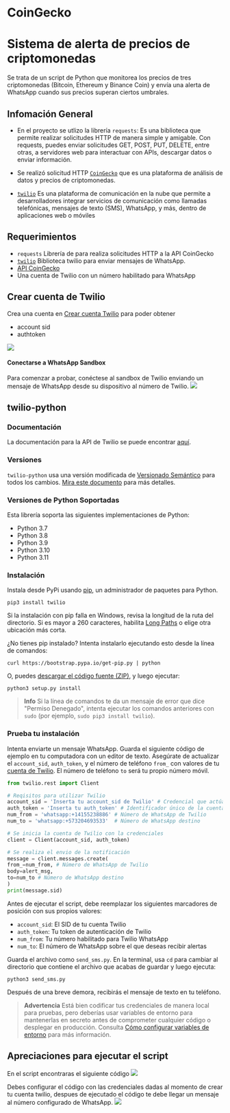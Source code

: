 
# CoinGecko
Sistema de alerta de precios de criptomonedas
=====================================

Se trata de un script de Python que monitorea los precios de tres criptomonedas (Bitcoin, Ethereum y Binance Coin) y envía una alerta de WhatsApp cuando sus precios superan ciertos umbrales.

Infomación General
---------------
* En el proyecto se utlizo la librería `requests`: Es una biblioteca que permite realizar solicitudes HTTP de manera simple y amigable. Con requests, puedes enviar solicitudes GET, POST, PUT, DELETE, entre otras, a servidores web para interactuar con APIs, descargar datos o enviar información. 

* Se realizó solicitud HTTP [`CoinGecko`](https://docs.coingecko.com/reference/introduction) que es una plataforma  de análisis de datos y precios de criptomonedas. [](https://www.ejemplo.com)

* [`twilio`](https://console.twilio.com/) Es una plataforma de comunicación en la nube que permite a desarrolladores integrar servicios de comunicación como llamadas telefónicas, mensajes de texto (SMS), WhatsApp, y más, dentro de aplicaciones web o móviles



Requerimientos
---------------

* `requests` Librería de para realiza solicitudes HTTP a la API CoinGecko
* [`twilio`](https://console.twilio.com/) Biblioteca twilio para enviar mensajes de WhatsApp.
* [API CoinGecko](https://api.coingecko.com/api/v3/simple/price?ids=bitcoin,ethereum,binancecoin&vs_currencies=usd") 
* Una cuenta de Twilio con un número habilitado para WhatsApp

Crear cuenta de Twilio
-----------------

Crea una cuenta en [Crear cuenta Twilio](https://login.twilio.com/u/signup?state=hKFo2SBqMWxFUzlPOXdKNl94aVQ3VDNRTkJJSFc5dUdmS0hPQaFur3VuaXZlcnNhbC1sb2dpbqN0aWTZIEFEeTZPWGp1RmhpY1psWUNGV1Y4dW50UXliXzIzUDFSo2NpZNkgTW05M1lTTDVSclpmNzdobUlKZFI3QktZYjZPOXV1cks) para poder obtener 
* account sid
* authtoken 

![](./Media/twilio_2.png)

#### Conectarse a WhatsApp Sandbox
Para comenzar a probar, conéctese al sandbox de Twilio enviando un mensaje de WhatsApp desde su dispositivo al número de Twilio.
![](./Media/twilio_1.png)

## twilio-python

### Documentación

La documentación para la API de Twilio se puede encontrar [aquí](https://www.twilio.com/docs).


### Versiones

`twilio-python` usa una versión modificada de [Versionado Semántico](https://semver.org) para todos los cambios. [Mira este documento](VERSIONS.md) para más detalles.

### Versiones de Python Soportadas

Esta librería soporta las siguientes implementaciones de Python:

- Python 3.7
- Python 3.8
- Python 3.9
- Python 3.10
- Python 3.11

### Instalación

Instala desde PyPi usando [pip](https://pip.pypa.io/en/latest/), un
administrador de paquetes para Python.

```shell
pip3 install twilio
```

Si la instalación con pip falla en Windows, revisa la longitud de la ruta del directorio. Si es mayor a 260 caracteres, habilita [Long Paths](https://docs.microsoft.com/en-us/windows/win32/fileio/maximum-file-path-limitation) o elige otra ubicación más corta.

¿No tienes pip instalado? Intenta instalarlo ejecutando esto desde la línea de comandos:

```shell
curl https://bootstrap.pypa.io/get-pip.py | python
```

O, puedes [descargar el código fuente
(ZIP)](https://github.com/twilio/twilio-python/zipball/main 'código fuente de twilio-python'), y luego ejecutar:

```shell
python3 setup.py install
```

> **Info**
> Si la línea de comandos te da un mensaje de error que dice "Permiso Denegado", intenta ejecutar los comandos anteriores con `sudo` (por ejemplo, `sudo pip3 install twilio`).

### Prueba tu instalación

Intenta enviarte un mensaje WhatsApp. Guarda el siguiente código de ejemplo en tu computadora con un editor de texto. Asegúrate de actualizar el `account_sid`, `auth_token`, y el número de teléfono `from_` con valores de tu [cuenta de Twilio](https://console.twilio.com). El número de teléfono `to` será tu propio número móvil.

```python
from twilio.rest import Client

# Reqisitos para utilizar Twilio 
account_sid = 'Inserta tu account_sid de Twilio' # Credencial que actúa como nombre de usuario
auth_token = 'Inserta tu auth_token' # Identificador único de la cuenta de Twilio
num_from = 'whatsapp:+14155238886' # Número de WhatsApp de Twilio
num_to = 'whatsapp:+573204693533'  # Número de WhatsApp destino

# Se inicia la cuenta de Twilio con la credenciales
client = Client(account_sid, auth_token)

# Se realiza el envio de la notificación 
message = client.messages.create(
from_=num_from, # Número de WhatsApp de Twilio
body=alert_msg,
to=num_to # Número de WhatsApp destino
)
print(message.sid)

```
Antes de ejecutar el script, debe reemplazar los siguientes marcadores de posición con sus propios valores:

* `account_sid`: El SID de tu cuenta Twilio
* `auth_token`: Tu token de autenticación de Twilio
* `num_from`: Tu número habilitado para Twilio WhatsApp
* `num_to`: El número de WhatsApp sobre el que deseas recibir alertas


Guarda el archivo como `send_sms.py`. En la terminal, usa `cd` para cambiar al directorio que contiene el archivo que acabas de guardar y luego ejecuta:

```shell
python3 send_sms.py
```

Después de una breve demora, recibirás el mensaje de texto en tu teléfono.

> **Advertencia**
> Está bien codificar tus credenciales de manera local para pruebas, pero deberías usar variables de entorno para mantenerlas en secreto antes de comprometer cualquier código o desplegar en producción. Consulta [Cómo configurar variables de entorno](https://www.twilio.com/blog/2017/01/how-to-set-environment-variables.html) para más información.

## Apreciaciones para ejecutar el script

En el script encontraras el siguiente código
![](./Media/twilio_3.png)

Debes configurar el código con las credenciales dadas al momento de crear tu cuenta twilio, despues de ejecutado el código te debe llegar un mensaje al número configurado de WhatsApp.
![](./Media/resultado.jpg)

